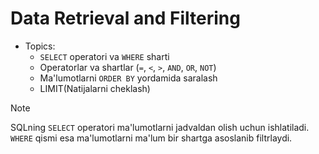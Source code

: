 # Data Retrieval and Filtering

- Topics:
  - `SELECT` operatori va `WHERE` sharti
  - Operatorlar va shartlar (`=`, `<`, `>`, `AND`, `OR`, `NOT`)
  - Ma'lumotlarni `ORDER BY` yordamida saralash
  - LIMIT(Natijalarni cheklash)

> [!NOTE]
> SQLning `SELECT` operatori ma'lumotlarni jadvaldan olish uchun ishlatiladi. `WHERE` qismi esa ma'lumotlarni ma'lum bir shartga asoslanib filtrlaydi.


